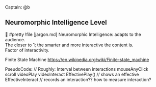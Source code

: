 Captain: @b


##  Neuromorphic Intelligence Level
🚀 #pretty !file [jargon.md] Neuromorphic Intelligence: adapts to the audience.  
The closer to 1; the smarter and more interactive the content is.  
Factor of interactivity.

Finite State Machine
https://en.wikipedia.org/wiki/Finite-state_machine

PseudoCode:
// Roughly: Interval between interactions
mouseAnyClick
scroll
videoPlay
videoInteract
EffectivePlay()         // shows an effective
EffectiveInteract       // records an interaction?? how to measure interaction? 







